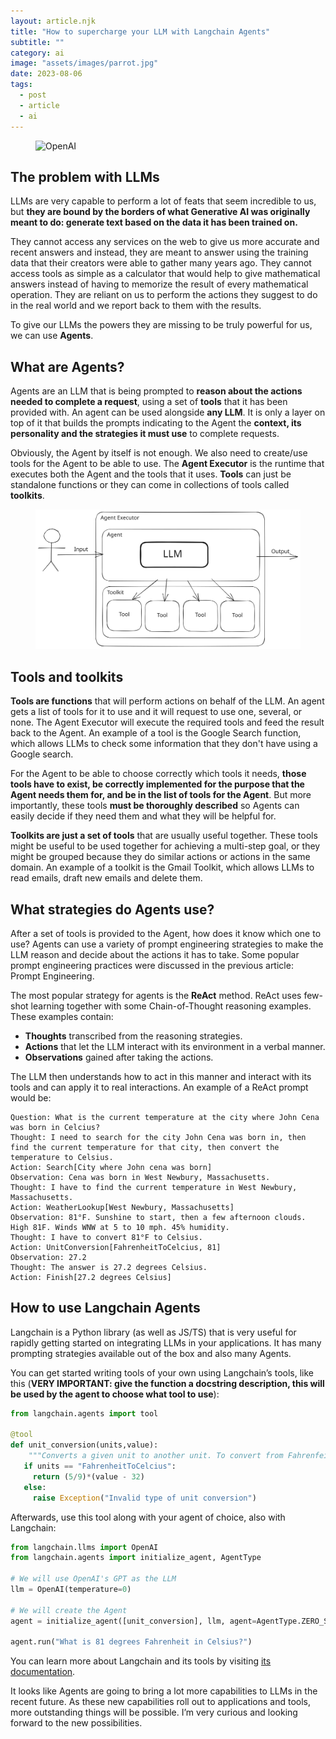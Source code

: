 ```yaml
---
layout: article.njk
title: "How to supercharge your LLM with Langchain Agents"
subtitle: ""
category: ai
image: "assets/images/parrot.jpg"
date: 2023-08-06
tags:
  - post
  - article
  - ai
---
```


<figure>
<img style="aspect-ratio: 897/467" alt="OpenAI" src="{{ image }}" />
</figure>

## The problem with LLMs

LLMs are very capable to perform a lot of feats that seem incredible to us, but **they are bound by the borders of what Generative AI was originally meant to do: generate text based on the data it has been trained on.**

They cannot access any services on the web to give us more accurate and recent answers and instead, they are meant to answer using the training data that their creators were able to gather many years ago. They cannot access tools as simple as a calculator that would help to give mathematical answers instead of having to memorize the result of every mathematical operation. They are reliant on us to perform the actions they suggest to do in the real world and we report back to them with the results.

To give our LLMs the powers they are missing to be truly powerful for us, we can use **Agents**.

## What are Agents?

Agents are an LLM that is being prompted to **reason about the actions needed to complete a request**, using a set of **tools** that it has been provided with. An agent can be used alongside **any LLM**. It is only a layer on top of it that builds the prompts indicating to the Agent the **context, its personality and the strategies it must use** to complete requests.

Obviously, the Agent by itself is not enough. We also need to create/use tools for the Agent to be able to use. The **Agent Executor** is the runtime that executes both the Agent and the tools that it uses. **Tools** can just be standalone functions or they can come in collections of tools called **toolkits**. 

<figure>
<img alt="Agent Executor, Agents and Tools diagram" src="assets/images/LangChainAgents.svg" />
</figure>

## Tools and toolkits

**Tools are functions** that will perform actions on behalf of the LLM. An agent gets a list of tools for it to use and it will request to use one, several, or none. The Agent Executor will execute the required tools and feed the result back to the Agent. An example of a tool is the Google Search function, which allows LLMs to check some information that they don't have using a Google search. 

For the Agent to be able to choose correctly which tools it needs, **those tools have to exist, be correctly implemented for the purpose that the Agent needs them for, and be in the list of tools for the Agent**. But more importantly, these tools **must be thoroughly described** so Agents can easily decide if they need them and what they will be helpful for.

**Toolkits are just a set of tools** that are usually useful together. These tools might be useful to be used together for achieving a multi-step goal, or they might be grouped because they do similar actions or actions in the same domain. An example of a toolkit is the Gmail Toolkit, which allows LLMs to read emails, draft new emails and delete them. 

## What strategies do Agents use?

After a set of tools is provided to the Agent, how does it know which one to use? Agents can use a variety of prompt engineering strategies to make the LLM reason and decide about the actions it has to take. Some popular prompt engineering practices were discussed in the previous article: Prompt Engineering.

The most popular strategy for agents is the **ReAct** method. ReAct uses few-shot learning together with some Chain-of-Thought reasoning examples. These examples contain:

- **Thoughts** transcribed from the reasoning strategies.
- **Actions** that let the LLM interact with its environment in a verbal manner.
- **Observations** gained after taking the actions.

The LLM then understands how to act in this manner and interact with its tools and can apply it to real interactions. An example of a ReAct prompt would be:

```
Question: What is the current temperature at the city where John Cena was born in Celcius?
Thought: I need to search for the city John Cena was born in, then find the current temperature for that city, then convert the temperature to Celsius.
Action: Search[City where John cena was born]
Observation: Cena was born in West Newbury, Massachusetts.
Thought: I have to find the current temperature in West Newbury, Massachusetts.
Action: WeatherLookup[West Newbury, Massachusetts]
Observation: 81°F. Sunshine to start, then a few afternoon clouds. High 81F. Winds WNW at 5 to 10 mph. 45% humidity.
Thought: I have to convert 81°F to Celsius.
Action: UnitConversion[FahrenheitToCelcius, 81]
Observation: 27.2
Thought: The answer is 27.2 degrees Celsius.
Action: Finish[27.2 degrees Celsius]
```

## How to use Langchain Agents

Langchain is a Python library (as well as JS/TS) that is very useful for rapidly getting started on integrating LLMs in your applications. It has many prompting strategies available out of the box and also many Agents.

You can get started writing tools of your own using Langchain’s tools, like this (**VERY IMPORTANT: give the function a docstring description, this will be used by the agent to choose what tool to use**):

```python
from langchain.agents import tool

@tool
def unit_conversion(units,value):
	"""Converts a given unit to another unit. To convert from Fahrenfeit to Celcius, give FahrenheitToCelcius as first parameter, then the value as second parameter"""
   if units == "FahrenheitToCelcius":
     return (5/9)*(value - 32)
   else:
     raise Exception("Invalid type of unit conversion")
```

Afterwards, use this tool along with your agent of choice, also with Langchain:

```python
from langchain.llms import OpenAI
from langchain.agents import initialize_agent, AgentType

# We will use OpenAI's GPT as the LLM
llm = OpenAI(temperature=0)

# We will create the Agent
agent = initialize_agent([unit_conversion], llm, agent=AgentType.ZERO_SHOT_REACT_DESCRIPTION, verbose=True)

agent.run("What is 81 degrees Fahrenheit in Celsius?")
```

You can learn more about Langchain and its tools by visiting [its documentation](https://python.langchain.com/docs/get_started).

It looks like Agents are going to bring a lot more capabilities to LLMs in the recent future. As these new capabilities roll out to applications and tools, more outstanding things will be possible. I’m very curious and looking forward to the new possibilities.

